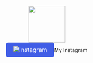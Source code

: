 <div id="header" align="center">
  <img src="https://media.giphy.com/media/JqmupuTVZYaQX5s094/giphy.gif" width="100"/>
</div>
<div id="header" align="center">  
<img src="https://upload.wikimedia.org/wikipedia/commons/a/a5/Instagram_icon.png" alt="Instagram" <button style="padding: 10px 20px; background-color: #405DE6; color: white; border: none; border-radius: 5px; font-size: 16px;">My Instagram</button>
  </a>
</div>
